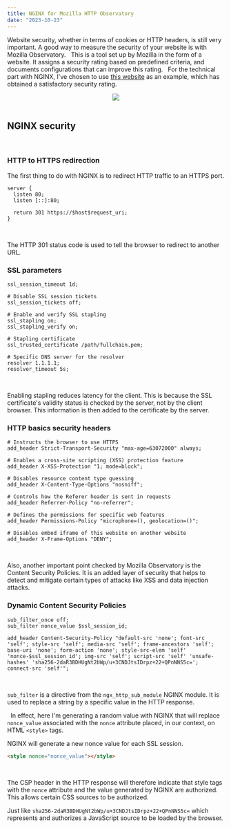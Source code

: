 ```yaml
---
title: NGINX for Mozilla HTTP Observatory
date: "2023-10-23"
---
```


Website security, whether in terms of cookies or HTTP headers, is still very important. A good way to measure the security of your website is with Mozilla Observatory.
&nbsp;
This is a tool set up by Mozilla in the form of a website. It assigns a security rating based on predefined criteria, and documents configurations that can improve this rating.
&nbsp;
For the technical part with NGINX, I've chosen to use [this website](/) as an example, which has obtained a satisfactory security rating.

<center>
    <img src="/theoboricafe_a.png">
</center>
&nbsp;

## NGINX security
&nbsp;
### HTTP to HTTPS redirection

The first thing to do with NGINX is to redirect HTTP traffic to an HTTPS port.

```nginx
server {
  listen 80;
  listen [::]:80;

  return 301 https://$host$request_uri;
}
```
&nbsp;

The HTTP 301 status code is used to tell the browser to redirect to another URL.
&nbsp;

### SSL parameters

```nginx
ssl_session_timeout 1d;

# Disable SSL session tickets
ssl_session_tickets off;

# Enable and verify SSL stapling
ssl_stapling on;
ssl_stapling_verify on;

# Stapling certificate
ssl_trusted_certificate /path/fullchain.pem;

# Specific DNS server for the resolver
resolver 1.1.1.1;
resolver_timeout 5s;
```
&nbsp;

Enabling stapling reduces latency for the client. This is because the SSL certificate's validity status is checked by the server, not by the client browser. This information is then added to the certificate by the server.
&nbsp;

### HTTP basics security headers

```nginx
# Instructs the browser to use HTTPS
add_header Strict-Transport-Security "max-age=63072000" always;

# Enables a cross-site scripting (XSS) protection feature
add_header X-XSS-Protection "1; mode=block";

# Disables resource content type guessing
add_header X-Content-Type-Options "nosniff";

# Controls how the Referer header is sent in requests
add_header Referrer-Policy "no-referrer";

# Defines the permissions for specific web features
add_header Permissions-Policy "microphone=(), geolocation=()";

# Disables embed iframe of this website on another website
add_header X-Frame-Options "DENY";
```
&nbsp;

Also, another important point checked by Mozilla Observatory is the Content Security Policies. It is an added layer of security that helps to detect and mitigate certain types of attacks like XSS and data injection attacks.
&nbsp;

### Dynamic Content Security Policies

```nginx
sub_filter_once off;
sub_filter nonce_value $ssl_session_id;

add_header Content-Security-Policy "default-src 'none'; font-src 'self'; style-src 'self'; media-src 'self'; frame-ancestors 'self'; base-uri 'none'; form-action 'none'; style-src-elem 'self' 'nonce-$ssl_session_id'; img-src 'self'; script-src 'self' 'unsafe-hashes' 'sha256-2daR3BDHUgNt2bWp/u+3CNDJtsIDrpz+22+QPnNNS5c='; connect-src 'self'";
```
&nbsp;

`sub_filter` is a directive from the `ngx_http_sub_module` NGINX module. It is used to replace a string by a specific value in the HTTP response.

&nbsp;
In effect, here I'm generating a random value with NGINX that will replace `nonce_value` associated with the `nonce` attribute placed, in our context, on HTML `<style>` tags.

NGINX will generate a new nonce value for each SSL session.
&nbsp;

```html
<style nonce="nonce_value"></style>
```
&nbsp;

The CSP header in the HTTP response will therefore indicate that style tags with the `nonce` attribute and the value generated by NGINX are authorized. This allows certain CSS sources to be authorized.
&nbsp;

Just like `sha256-2daR3BDHUgNt2bWp/u+3CNDJtsIDrpz+22+QPnNNS5c=` which represents and authorizes a JavaScript source to be loaded by the browser.
